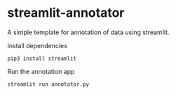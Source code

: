 # streamlit-annotator
A simple template for annotation of data using streamlit.

Install dependencies
```
pip3 install streamlit
```
Run the annotation app
```
streamlit run annotator.py
```
